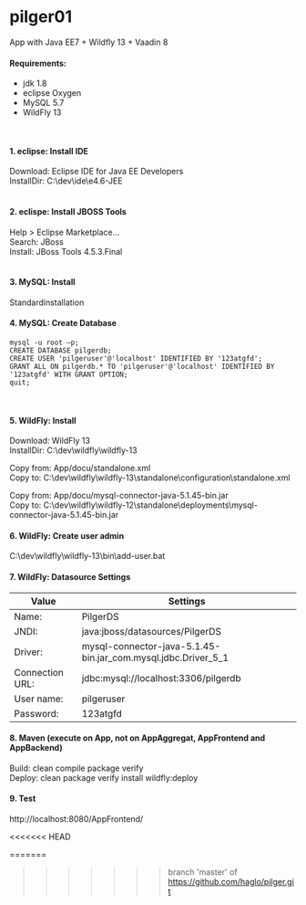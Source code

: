 # pilger01
App with Java EE7 + Wildfly 13 + Vaadin 8


#### Requirements:
- jdk 1.8
- eclipse Oxygen   
- MySQL 5.7   
- WildFly 13   
<br/>

#### 1. eclipse: Install IDE
Download:   Eclipse IDE for Java EE Developers  
InstallDir:     C:\dev\ide\e4.6-JEE  
<br/>

#### 2. eclispe: Install JBOSS Tools   
Help > Eclipse Marketplace...   
Search:	JBoss   
Install:		JBoss Tools 4.5.3.Final   
<br/>

#### 3. MySQL: Install
Standardinstallation
<br/>

#### 4. MySQL: Create Database
```
mysql -u root –p;
CREATE DATABASE pilgerdb;
CREATE USER 'pilgeruser'@'localhost' IDENTIFIED BY '123atgfd';
GRANT ALL ON pilgerdb.* TO 'pilgeruser'@'localhost' IDENTIFIED BY '123atgfd' WITH GRANT OPTION;
quit;
```
<br/>

#### 5. WildFly: Install
Download:		WildFly 13   
InstallDir:		C:\dev\wildfly\wildfly-13

Copy from: App/docu/standalone.xml   
Copy to: C:\dev\wildfly\wildfly-13\standalone\configuration\standalone.xml  

Copy from: App/docu/mysql-connector-java-5.1.45-bin.jar  
Copy to: C:\dev\wildfly\wildfly-12\standalone\deployments\mysql-connector-java-5.1.45-bin.jar  

#### 6. WildFly: Create user admin
C:\dev\wildfly\wildfly-13\bin\add-user.bat
<br/>


#### 7. WildFly: Datasource Settings


|Value                       | Settings                                                                                                        |
|------------------------|----------------------------------------------------------------------------------------|
|Name:                     | PilgerDS      																									|
|JNDI:			      		   |java:jboss/datasources/PilgerDS																|
|Driver:			    		   |mysql-connector-java-5.1.45-bin.jar_com.mysql.jdbc.Driver_5_1	|
|Connection URL:   |jdbc:mysql://localhost:3306/pilgerdb														|
|User name:		       |pilgeruser																										|
|Password:		       |123atgfd																										|


#### 8. Maven (execute on App, not on AppAggregat, AppFrontend and AppBackend)
Build:		clean compile package verify  
Deploy:	clean package verify install wildfly:deploy

#### 9. Test
http://localhost:8080/AppFrontend/

<<<<<<< HEAD

=======
>>>>>>> branch 'master' of https://github.com/haglo/pilger.git
